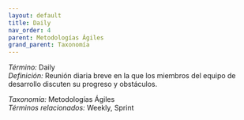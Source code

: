 ```yaml
---
layout: default
title: Daily
nav_order: 4
parent: Metodologías Ágiles
grand_parent: Taxonomía
---
```


*Término:* Daily  
*Definición:* Reunión diaria breve en la que los miembros del equipo de desarrollo discuten su progreso y obstáculos.

*Taxonomía:* Metodologías Ágiles  
*Términos relacionados:* Weekly, Sprint
